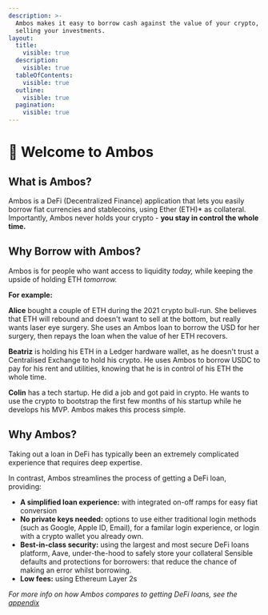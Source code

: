 ```yaml
---
description: >-
  Ambos makes it easy to borrow cash against the value of your crypto, without
  selling your investments.
layout:
  title:
    visible: true
  description:
    visible: true
  tableOfContents:
    visible: true
  outline:
    visible: true
  pagination:
    visible: true
---
```


# 👋 Welcome to Ambos

## What is Ambos?

Ambos is a DeFi (Decentralized Finance) application that lets you easily borrow fiat currencies and stablecoins, using Ether (ETH)\* as collateral. Importantly, Ambos never holds your crypto - **you stay in control the whole time.**&#x20;

## Why Borrow with Ambos?

Ambos is for people who want access to liquidity _today,_ while keeping the upside of holding ETH _tomorrow._&#x20;

**For example:**

**Alice** bought a couple of ETH during the 2021 crypto bull-run. She believes that ETH will rebound and doesn't want to sell at the bottom, but really wants laser eye surgery. She uses an Ambos loan to borrow the USD for her surgery, then repays the loan when the value of her ETH recovers.

**Beatriz** is holding his ETH in a Ledger hardware wallet, as he doesn't trust a Centralised Exchange to hold his crypto. He uses Ambos to borrow USDC to pay for his rent and utilities, knowing that he is in control of his ETH the whole time.&#x20;

**Colin** has a tech startup. He did a job and got paid in crypto. He wants to use the crypto to bootstrap the first few months of his startup while he develops his MVP. Ambos makes this process simple.

## Why Ambos?

Taking out a loan in DeFi has typically been an extremely complicated experience that requires deep expertise.&#x20;

In contrast, Ambos streamlines the process of getting a DeFi loan, providing:&#x20;

* **A simplified loan experience:** with integrated on-off ramps for easy fiat conversion&#x20;
* **No private keys needed:** options to use either traditional login methods (such as Google, Apple ID, Email), for a familar login experience, or login with a crypto wallet you already own.&#x20;
* **Best-in-class security:** using the largest and most secure DeFi loans platform, Aave, under-the-hood to safely store your collateral Sensible defaults and protections for borrowers: that reduce the chance of making an error whilst borrowing.&#x20;
* **Low fees:** using Ethereum Layer 2s&#x20;

_For more info on how Ambos compares to getting DeFi loans, see the_ [_appendix_](appendix/ambos-vs.-diy-defi.md)
